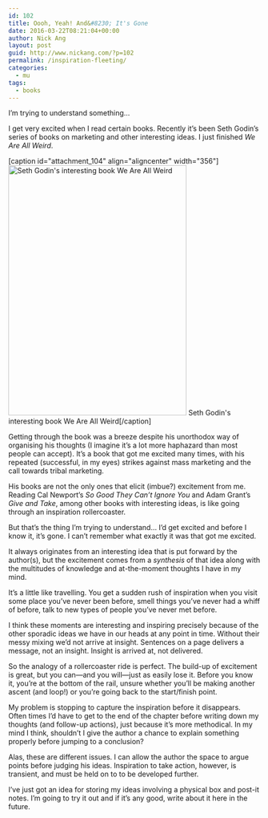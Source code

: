 ```yaml
---
id: 102
title: Oooh, Yeah! And&#8230; It's Gone
date: 2016-03-22T08:21:04+00:00
author: Nick Ang
layout: post
guid: http://www.nickang.com/?p=102
permalink: /inspiration-fleeting/
categories:
  - mu
tags:
  - books
---
```

I’m trying to understand something…

I get very excited when I read certain books. Recently it’s been Seth Godin’s series of books on marketing and other interesting ideas. I just finished <em>We Are All Weird</em>.

[caption id="attachment_104" align="aligncenter" width="356"]<img class="size-full wp-image-104" src="http://www.nickang.com/wp-content/uploads/2016/03/we-are-all-weird.jpg" alt="Seth Godin's interesting book We Are All Weird" width="356" height="499" /> Seth Godin's interesting book We Are All Weird[/caption]

Getting through the book was a breeze despite his unorthodox way of organising his thoughts (I imagine it’s a lot more haphazard than most people can accept). It’s a book that got me excited many times, with his repeated (successful, in my eyes) strikes against mass marketing and the call towards tribal marketing.

His books are not the only ones that elicit (imbue?) excitement from me. Reading Cal Newport’s <em>So Good They Can’t Ignore You</em> and Adam Grant’s <em>Give and Take</em>, among other books with interesting ideas, is like going through an inspiration rollercoaster.

But that’s the thing I’m trying to understand… I’d get excited and before I know it, it’s gone. I can’t remember what exactly it was that got me excited.

It always originates from an interesting idea that is put forward by the author(s), but the excitement comes from a <em>synthesis</em> of that idea along with the multitudes of knowledge and at-the-moment thoughts I have in my mind.

It’s a little like travelling. You get a sudden rush of inspiration when you visit some place you’ve never been before, smell things you’ve never had a whiff of before, talk to new types of people you’ve never met before.

I think these moments are interesting and inspiring precisely because of the other sporadic ideas we have in our heads at any point in time. Without their messy mixing we’d not arrive at insight. Sentences on a page delivers a message, not an insight. Insight is arrived at, not delivered.

So the analogy of a rollercoaster ride is perfect. The build-up of excitement is great, but you can—and you will—just as easily lose it. Before you know it, you’re at the bottom of the rail, unsure whether you’ll be making another ascent (and loop!) or you’re going back to the start/finish point.

My problem is stopping to capture the inspiration before it disappears. Often times I’d have to get to the end of the chapter before writing down my thoughts (and follow-up actions), just because it’s more methodical. In my mind I think, shouldn’t I give the author a chance to explain something properly before jumping to a conclusion?

Alas, these are different issues. I can allow the author the space to argue points before judging his ideas. Inspiration to take action, however, is transient, and must be held on to to be developed further.

I’ve just got an idea for storing my ideas involving a physical box and post-it notes. I’m going to try it out and if it’s any good, write about it here in the future.
